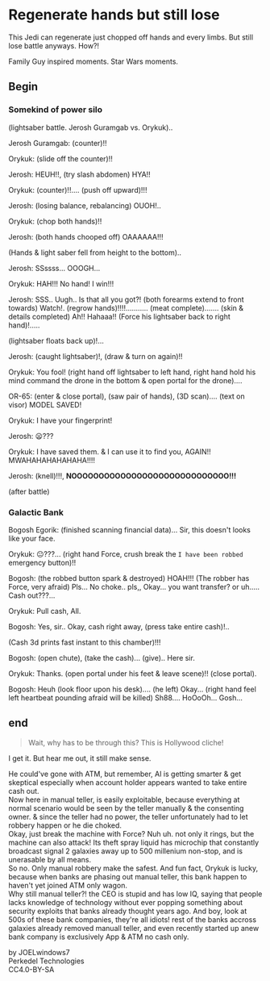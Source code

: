 # Regenerate hands but still lose

This Jedi can regenerate just chopped off hands and every limbs. But still lose battle anyways. How?!

Family Guy inspired moments. Star Wars moments.

## Begin

### Somekind of power silo

(lightsaber battle. Jerosh Guramgab vs. Orykuk)..

Jerosh Guramgab: (counter)!!

Orykuk: (slide off the counter)!!

Jerosh: HEUH!!, (try slash abdomen) HYA!!

Orykuk: (counter)!!.... (push off upward)!!!

Jerosh: (losing balance, rebalancing) OUOH!..

Orykuk: (chop both hands)!!

Jerosh: (both hands chooped off) OAAAAAA!!!

(Hands & light saber fell from height to the bottom)..

Jerosh: SSssss... OOOGH...

Orykuk: HAH!!! No hand! I win!!!

Jerosh: SSS.. Uugh.. Is that all you got?! (both forearms extend to front towards) Watch!. (regrow hands)!!!!........... (meat complete)....... (skin & details completed) Ah!! Hahaaa!! (Force his lightsaber back to right hand)!.....

(lightsaber floats back up)!...

Jerosh: (caught lightsaber)!, (draw & turn on again)!!

Orykuk: You fool! (right hand off lightsaber to left hand, right hand hold his mind command the drone in the bottom & open portal for the drone)....

OR-65: (enter & close portal), (saw pair of hands), (3D scan).... (text on visor) MODEL SAVED!

Orykuk: I have your fingerprint!

Jerosh: 😦???

Orykuk: I have saved them. & I can use it to find you, AGAIN!! MWAHAHAHAHAHAHA!!!!

Jerosh: (knell)!!!, **NOOOOOOOOOOOOOOOOOOOOOOOOOOOOO!!!**

(after battle)

### Galactic Bank

Bogosh Egorik: (finished scanning financial data)... Sir, this doesn't looks like your face.

Orykuk: 😐???... (right hand Force, crush break the `I have been robbed` emergency button)!!

Bogosh: (the robbed button spark & destroyed) HOAH!!! (The robber has Force, very afraid) Pls... No choke.. pls,, Okay... you want transfer? or uh..... Cash out???...

Orykuk: Pull cash, All.

Bogosh: Yes, sir.. Okay, cash right away, (press take entire cash)!..

(Cash 3d prints fast instant to this chamber)!!!

Bogosh: (open chute), (take the cash)... (give).. Here sir.

Orykuk: Thanks. (open portal under his feet & leave scene)!! (close portal).

Bogosh: Heuh (look floor upon his desk)....  (he left) Okay... (right hand feel left heartbeat pounding afraid will be killed) Sh88.... HoOoOh... Gosh...

## end

> Wait, why has to be through this? This is Hollywood cliche!

I get it. But hear me out, it still make sense.

He could've gone with ATM, but remember, AI is getting smarter & get skeptical especially when account holder appears wanted to take entire cash out.  
Now here in manual teller, is easily exploitable, because everything at normal scenario would be seen by the teller manually & the consenting owner. & since the teller had no power, the teller unfortunately had to let robbery happen or he die choked.  
Okay, just break the machine with Force? Nuh uh. not only it rings, but the machine can also attack! Its theft spray liquid has microchip that constantly broadcast signal 2 galaxies away up to 500 millenium non-stop, and is unerasable by all means.  
So no. Only manual robbery make the safest. And fun fact, Orykuk is lucky, because when banks are phasing out manual teller, this bank happen to haven't yet joined ATM only wagon.  
Why still manual teller?! the CEO is stupid and has low IQ, saying that people lacks knowledge of technology without ever popping something about security exploits that banks already thought years ago. And boy, look at 500s of these bank companies, they're all idiots! rest of the banks accross galaxies already removed manuall teller, and even recently started up anew bank company is exclusively App & ATM no cash only.

by JOELwindows7  
Perkedel Technologies  
CC4.0-BY-SA